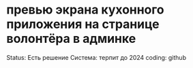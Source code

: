 # превью экрана кухонного приложения на странице волонтёра в админке

Status: Есть решение
Система: терпит до 2024
coding: github